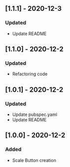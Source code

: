 ## [1.1.1] - 2020-12-3

### Updated
- Update README



## [1.1.0] - 2020-12-2

### Updated
- Refactoring code


## [1.0.1] - 2020-12-2

### Updated
- Update pubspec.yaml
- Update README

## [1.0.0] - 2020-12-2

### Added
- Scale Button creation

